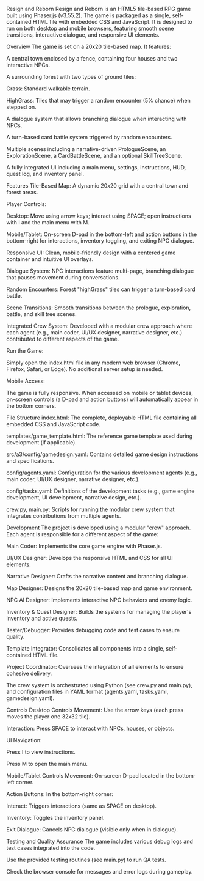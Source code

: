 Resign and Reborn
Resign and Reborn is an HTML5 tile-based RPG game built using Phaser.js (v3.55.2). The game is packaged as a single, self-contained HTML file with embedded CSS and JavaScript. It is designed to run on both desktop and mobile browsers, featuring smooth scene transitions, interactive dialogue, and responsive UI elements.

Overview
The game is set on a 20x20 tile-based map. It features:

A central town enclosed by a fence, containing four houses and two interactive NPCs.

A surrounding forest with two types of ground tiles:

Grass: Standard walkable terrain.

HighGrass: Tiles that may trigger a random encounter (5% chance) when stepped on.

A dialogue system that allows branching dialogue when interacting with NPCs.

A turn-based card battle system triggered by random encounters.

Multiple scenes including a narrative-driven PrologueScene, an ExplorationScene, a CardBattleScene, and an optional SkillTreeScene.

A fully integrated UI including a main menu, settings, instructions, HUD, quest log, and inventory panel.

Features
Tile-Based Map: A dynamic 20x20 grid with a central town and forest areas.

Player Controls:

Desktop: Move using arrow keys; interact using SPACE; open instructions with I and the main menu with M.

Mobile/Tablet: On-screen D-pad in the bottom-left and action buttons in the bottom-right for interactions, inventory toggling, and exiting NPC dialogue.

Responsive UI: Clean, mobile-friendly design with a centered game container and intuitive UI overlays.

Dialogue System: NPC interactions feature multi-page, branching dialogue that pauses movement during conversations.

Random Encounters: Forest "highGrass" tiles can trigger a turn-based card battle.

Scene Transitions: Smooth transitions between the prologue, exploration, battle, and skill tree scenes.

Integrated Crew System: Developed with a modular crew approach where each agent (e.g., main coder, UI/UX designer, narrative designer, etc.) contributed to different aspects of the game.

Run the Game:

Simply open the index.html file in any modern web browser (Chrome, Firefox, Safari, or Edge). No additional server setup is needed.

Mobile Access:

The game is fully responsive. When accessed on mobile or tablet devices, on-screen controls (a D-pad and action buttons) will automatically appear in the bottom corners.

File Structure
index.html:
The complete, deployable HTML file containing all embedded CSS and JavaScript code.

templates/game_template.html:
The reference game template used during development (if applicable).

src/a3/config/gamedesign.yaml:
Contains detailed game design instructions and specifications.

config/agents.yaml:
Configuration for the various development agents (e.g., main coder, UI/UX designer, narrative designer, etc.).

config/tasks.yaml:
Definitions of the development tasks (e.g., game engine development, UI development, narrative design, etc.).

crew.py, main.py:
Scripts for running the modular crew system that integrates contributions from multiple agents.

Development
The project is developed using a modular "crew" approach. Each agent is responsible for a different aspect of the game:

Main Coder: Implements the core game engine with Phaser.js.

UI/UX Designer: Develops the responsive HTML and CSS for all UI elements.

Narrative Designer: Crafts the narrative content and branching dialogue.

Map Designer: Designs the 20x20 tile-based map and game environment.

NPC AI Designer: Implements interactive NPC behaviors and enemy logic.

Inventory & Quest Designer: Builds the systems for managing the player's inventory and active quests.

Tester/Debugger: Provides debugging code and test cases to ensure quality.

Template Integrator: Consolidates all components into a single, self-contained HTML file.

Project Coordinator: Oversees the integration of all elements to ensure cohesive delivery.

The crew system is orchestrated using Python (see crew.py and main.py), and configuration files in YAML format (agents.yaml, tasks.yaml, gamedesign.yaml).

Controls
Desktop Controls
Movement: Use the arrow keys (each press moves the player one 32x32 tile).

Interaction: Press SPACE to interact with NPCs, houses, or objects.

UI Navigation:

Press I to view instructions.

Press M to open the main menu.

Mobile/Tablet Controls
Movement: On-screen D-pad located in the bottom-left corner.

Action Buttons: In the bottom-right corner:

Interact: Triggers interactions (same as SPACE on desktop).

Inventory: Toggles the inventory panel.

Exit Dialogue: Cancels NPC dialogue (visible only when in dialogue).

Testing and Quality Assurance
The game includes various debug logs and test cases integrated into the code.

Use the provided testing routines (see main.py) to run QA tests.

Check the browser console for messages and error logs during gameplay.
